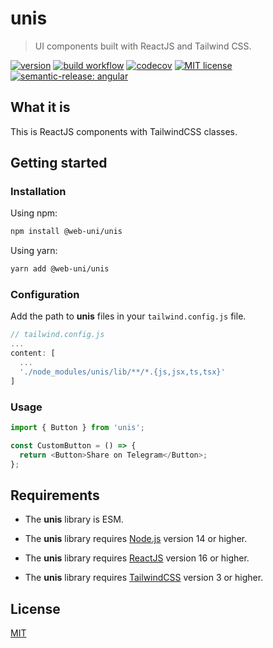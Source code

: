 # unis

> UI components built with ReactJS and Tailwind CSS.

[![version](https://img.shields.io/npm/v/@web-uni/unis)](https://www.npmjs.com/package/@web-uni/unis) [![build workflow](https://github.com/unicorn-84/unis/actions/workflows/build.yml/badge.svg)](https://github.com/unicorn-84/unis/actions/workflows/build.yml) [![codecov](https://codecov.io/gh/unicorn-84/unis/branch/master/graph/badge.svg?token=JGF2MPS3M9)](https://codecov.io/gh/unicorn-84/unis) [![MIT license](https://img.shields.io/github/license/unicorn-84/unis)](https://github.com/unicorn-84/unis/blob/master/LICENSE) [![semantic-release: angular](https://img.shields.io/badge/semantic--release-angular-e10079?logo=semantic-release)](https://github.com/semantic-release/semantic-release)

## What it is

This is ReactJS components with TailwindCSS classes.

## Getting started

### Installation

Using npm:

```bash
npm install @web-uni/unis
```

Using yarn:

```bash
yarn add @web-uni/unis
```

### Configuration

Add the path to **unis** files in your `tailwind.config.js` file.

```js
// tailwind.config.js
...
content: [
  ...
  './node_modules/unis/lib/**/*.{js,jsx,ts,tsx}'
]
```

### Usage

```js
import { Button } from 'unis';

const CustomButton = () => {
  return <Button>Share on Telegram</Button>;
};
```

## Requirements

- The **unis** library is ESM.

- The **unis** library requires [Node.js](https://nodejs.org) version 14 or higher.

- The **unis** library requires [ReactJS](https://reactjs.org) version 16 or higher.

- The **unis** library requires [TailwindCSS](https://tailwindcss.com) version 3 or higher.

## License

[MIT](https://github.com/unicorn-84/unis/blob/master/LICENSE)
